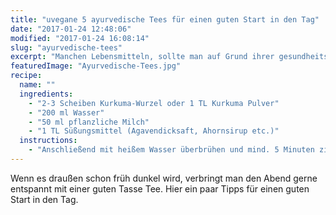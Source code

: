 ```yaml
---
title: "uvegane 5 ayurvedische Tees für einen guten Start in den Tag"
date: "2017-01-24 12:48:06"
modified: "2017-01-24 16:08:14"
slug: "ayurvedische-tees"
excerpt: "Manchen Lebensmitteln, sollte man auf Grund ihrer gesundheitsfördernden Eigenschaften, unbedingt einen festen Platz in unserem täglichen Leben einräumen."
featuredImage: "Ayurvedische-Tees.jpg"
recipe:
  name: ""
  ingredients:
    - "2-3 Scheiben Kurkuma-Wurzel oder 1 TL Kurkuma Pulver"
    - "200 ml Wasser"
    - "50 ml pflanzliche Milch"
    - "1 TL Süßungsmittel (Agavendicksaft, Ahornsirup etc.)"
  instructions:
    - "Anschließend mit heißem Wasser überbrühen und mind. 5 Minuten ziehen lassen. Pflanzliche Milch hinzugeben und bei Bedarf Süßungsmittel hinzugeben und heiß bzw. warm genießen."
---
```


Wenn es draußen schon früh dunkel wird, verbringt man den Abend gerne entspannt mit einer guten Tasse Tee. Hier ein paar Tipps für einen guten Start in den Tag.